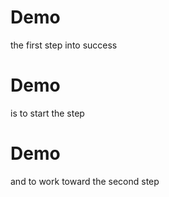 # Demo
the first step into success


# Demo

is to start the step


# Demo


and to work toward the second step
